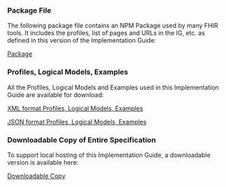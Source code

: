 <!-- Downloads.md {% comment %}
*****************************************************************************************
*                            WARNING: DO NOT EDIT THIS FILE                             *
*                                                                                       *
* This file is generated by SUSHI. Any edits you make to this file will be overwritten. *
*                                                                                       *
* To change the contents of this file, edit the original source file at:                *
* ig-data\input\pagecontent\7_Downloads.md                                              *
*****************************************************************************************
{% endcomment %} -->
### Package File

The following package file contains an NPM Package used by many FHIR tools. It includes the profiles, list of pages and URLs in the IG, etc. as defined in this version of the Implementation Guide:

[Package](package.tgz)

### Profiles, Logical Models, Examples

All the Profiles, Logical Models and Examples used in this Implementation Guide are available for download:

[XML format Profiles, Logical Models, Examples](examples.xml.zip)

[JSON format Profiles, Logical Models, Examples](examples.json.zip)

### Downloadable Copy of Entire Specification

To support local hosting of this Implementation Guide, a downloadable version is available here:

[Downloadable Copy](full-ig.zip)
